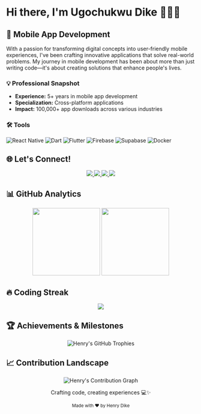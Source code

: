 # Hi there, I'm Ugochukwu Dike 👨‍💻🚀

## 📱 Mobile App Development

With a passion for transforming digital concepts into user-friendly mobile experiences, I've been crafting innovative applications that solve real-world problems. My journey in mobile development has been about more than just writing code—it's about creating solutions that enhance people's lives.

### 💡 Professional Snapshot
- **Experience:** 5+ years in mobile app development
- **Specialization:** Cross-platform applications
- **Impact:** 100,000+ app downloads across various industries

### 🛠️ Tools
![React Native](https://img.shields.io/badge/-React_Native-61DAFB?style=flat-square&logo=react&logoColor=white)
![Dart](https://img.shields.io/badge/-Dart-0175C2?style=flat-square&logo=dart&logoColor=white)
![Flutter](https://img.shields.io/badge/-Flutter-02569B?style=flat-square&logo=flutter&logoColor=white)
![Firebase](https://img.shields.io/badge/-Firebase-FFCA28?style=flat-square&logo=firebase&logoColor=black)
![Supabase](https://img.shields.io/badge/-Supabase-3ECF8E?style=flat-square&logo=supabase&logoColor=white)
![Docker](https://img.shields.io/badge/-Docker-2496ED?style=flat-square&logo=docker&logoColor=white)

## 🌐 Let's Connect!

<div align="center">
  <a href="https://wa.me/2347012053471?text=Hello Henry I need you for a gig">
    <img src="https://img.shields.io/badge/WhatsApp-25D366?style=for-the-badge&logo=whatsapp&logoColor=white" />
  </a>
  <a href="https://twitter.com/henry_dykee">
    <img src="https://img.shields.io/badge/Twitter-1DA1F2?style=for-the-badge&logo=twitter&logoColor=white" />
  </a>
  <a href="https://www.linkedin.com/in/ugochukwu-dike-33027b175/">
    <img src="https://img.shields.io/badge/LinkedIn-0077B5?style=for-the-badge&logo=linkedin&logoColor=white" />
  </a>
  <a href="mailto:dykeehenry@gmail.com">
    <img src="https://img.shields.io/badge/Email-D14836?style=for-the-badge&logo=gmail&logoColor=white" />
  </a>
</div>

## 📊 GitHub Analytics

<div align="center">
  <img height="180em" src="https://github-readme-stats.vercel.app/api?username=Henrydykee&show_icons=true&theme=tokyonight&include_all_commits=true&count_private=true"/>
  <img height="180em" src="https://github-readme-stats.vercel.app/api/top-langs/?username=Henrydykee&layout=compact&langs_count=7&theme=tokyonight"/>
</div>

## 🔥 Coding Streak

<div align="center">
  <img src="[![GitHub Streak](https://github-readme-streak-stats.herokuapp.com?user=Henrydykee&theme=dark)](https://git.io/streak-stats)" />
</div>

## 🏆 Achievements & Milestones

<div align="center">
  <img src="https://github-profile-trophy.vercel.app/?username=Henrydykee&theme=tokyonight&column=7&margin-w=15&margin-h=15" alt="Henry's GitHub Trophies" />
</div>

## 📈 Contribution Landscape

<div align="center">
  <img src="https://github-readme-activity-graph.vercel.app/graph?username=Henrydykee&theme=tokyo-night" alt="Henry's Contribution Graph" />
</div>
<div align="center">
  <p>Crafting code, creating experiences 💻✨</p>
  <sub>Made with ❤️ by Henry Dike</sub>
</div>
